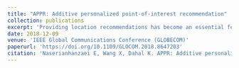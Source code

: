 ```yaml
---
title: "APPR: Additive personalized point-of-interest recommendation"
collection: publications
excerpt: 'Providing location recommendations has become an essential feature for location-based social networks (LBSNs), as it helps the users to explore new places and makes LBSNs more prevalent to them. Existing studies mostly focus on introducing the new features that affect users check-in behaviours in LBSNs. However, despite the difference in the type of the features exploited, they mostly follow the same principle - characterizing dependencies between the probability of a user visiting a point-of-interest (POI) and each feature separately. The decision of a user on where to go in an LBSN, however, is driven by multiple features that act simultaneously. On the other hand, applying a full model which considers all the features jointly suffers from overfitting, as for each user there is limited available data. In this paper, we propose an intermediate solution by fragmenting the model into multiple partial models which each takes the subset of the features as the input. The proposed approach focuses on building the personalized partial models (PRMs) which are further combined by applying an additive approach. Experiments on two datasets from Foursquare show that our proposed method outperforms the state-of-the-art approaches in POI recommendation.'
date: 2018-12-09
venue: 'IEEE Global Communications Conference (GLOBECOM)'
paperurl: 'https://doi.org/10.1109/GLOCOM.2018.8647203'
citation: 'Naserianhanzaei E, Wang X, Dahal K. APPR: Additive personalized point-of-interest recommendation. In2018 IEEE Global Communications Conference (GLOBECOM) 2018 Dec 9 (pp. 1-7). IEEE.'
---
```

